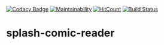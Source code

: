 [![Codacy Badge](https://api.codacy.com/project/badge/Grade/99351bd6da944650af5d96eb4b21e53b)](https://www.codacy.com/manual/Lorenzo1906/splash-comic-reader?utm_source=github.com&amp;utm_medium=referral&amp;utm_content=Lorenzo1906/splash-comic-reader&amp;utm_campaign=Badge_Grade)
[![Maintainability](https://api.codeclimate.com/v1/badges/df3a845aa9a1cec13731/maintainability)](https://codeclimate.com/github/Lorenzo1906/splash-comic-reader/maintainability)
[![HitCount](http://hits.dwyl.io/Lorenzo1906/splash-comic-reader.svg)](http://hits.dwyl.io/Lorenzo1906/splash-comic-reader)
[![Build Status](https://travis-ci.org/Lorenzo1906/splash-comic-reader.svg?branch=master)](https://travis-ci.org/Lorenzo1906/splash-comic-reader)

# splash-comic-reader
